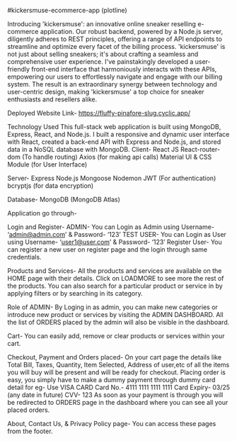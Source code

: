 #kickersmuse-ecommerce-app
(plotline)


Introducing 'kickersmuse': an innovative online sneaker reselling e-commerce application. 
Our robust backend, powered by a Node.js server, diligently adheres to REST principles, offering a range of API endpoints to streamline and optimize every facet of the billing process. 
'kickersmuse' is not just about selling sneakers; it's about crafting a seamless and comprehensive user experience. 
I've painstakingly developed a user-friendly front-end interface that harmoniously interacts with these APIs, empowering our users to effortlessly navigate and engage with our billing system. 
The result is an extraordinary synergy between technology and user-centric design, making 'kickersmuse' a top choice for sneaker enthusiasts and resellers alike.

Deployed Website Link- https://fluffy-pinafore-slug.cyclic.app/




Technology Used
This full-stack web application is built using MongoDB, Express, React, and Node.js. I built a responsive and dynamic user interface with React, created a back-end API with Express and Node.js, and stored data in a NoSQL database with MongoDB.
Client-
React JS
React-router-dom (To handle routing)
Axios (for making api calls)
Material UI & CSS Module (for User Interface)

Server-
Express
Node.js
Mongoose
Nodemon
JWT (For authentication)
bcryptjs (for data encryption)

Database-
MongoDB (MongoDB Atlas)




Application go through-

Login and Register-
ADMIN- You can Login as Admin using Username- ‘admin@admin.com’ & Password- ‘123’
TEST USER- You can Login as User using Username- ‘user1@user.com’ & Password- ‘123’
Register User- You can register a new user on register page and the login through same credentials.

Products and Services- 
All the products and services are available on the HOME page with their details. Click on LOADMORE to see more the rest of the products. You can also search for a particular product or service in by applying filters or by searching in its category. 

Role of ADMIN- 
By Loging in as admin, you can make new categories or introduce new product or services by visiting the ADMIN DASHBOARD. All the list of ORDERS placed by the admin will also be visible in the dashboard.

Cart-
You can easily add, remove or clear products or services within your cart. 

Checkout, Payment and Orders placed-
On your cart page the details like Total Bill, Taxes, Quantity, Item Selected, Address of user,etc of all the items you will buy will be present and will be ready for checkout. 
Placing order is easy, you simply have to make a dummy payment through dummy card detail for eg-
Use VISA CARD 
Card No.- 4111 1111 1111 1111
Card Expiry- 03/25 (any date in future)
CVV- 123
As soon as your payment is through you will be redirected to ORDERS page in the dashboard where you can see all your placed orders.

About, Contact Us, & Privacy Policy page-
You can access these pages from the footer.
